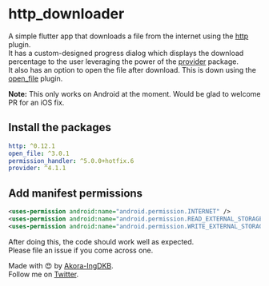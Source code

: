# http_downloader

A simple flutter app that downloads a file from the internet using the [http](https://pub.dev/packages/http) plugin.  
It has a custom-designed progress dialog which displays the download percentage to the user leveraging the power of the [provider](https://pub.dev/packages/provider) package.  
It also has an option to open the file after download. This is down using the [open_file](https://pub.dev/packages/open_file) plugin.  

**Note:** This only works on Android at the moment. Would be glad to welcome PR for an iOS fix.

## Install the packages
```yaml
http: ^0.12.1
open_file: ^3.0.1
permission_handler: ^5.0.0+hotfix.6
provider: ^4.1.1
```

## Add manifest permissions
```xml
<uses-permission android:name="android.permission.INTERNET" />
<uses-permission android:name="android.permission.READ_EXTERNAL_STORAGE"/>
<uses-permission android:name="android.permission.WRITE_EXTERNAL_STORAGE"/>
```

After doing this, the code should work well as expected.  
Please file an issue if you come across one.  

Made with :heart_eyes: by [Akora-IngDKB](https://github.com/Akora-IngDKB).  
Follow me on [Twitter](https://twitter.com/AkoraIng_DKB).